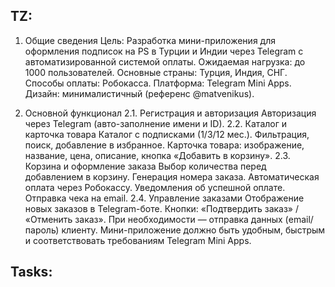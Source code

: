 
## TZ:
1. Общие сведения
Цель: Разработка мини-приложения для оформления подписок на PS в Турции и Индии через Telegram с автоматизированной системой оплаты.
Ожидаемая нагрузка: до 1000 пользователей.
Основные страны: Турция, Индия, СНГ.
Способы оплаты: Робокасса.
Платформа: Telegram Mini Apps.
Дизайн: минималистичный (референс @matvenikus).

2. Основной функционал
2.1. Регистрация и авторизация
Авторизация через Telegram (авто-заполнение имени и ID).
2.2. Каталог и карточка товара
Каталог с подписками (1/3/12 мес.).
Фильтрация, поиск, добавление в избранное.
Карточка товара: изображение, название, цена, описание, кнопка «Добавить в корзину».
2.3. Корзина и оформление заказа
Выбор количества перед добавлением в корзину.
Генерация номера заказа.
Автоматическая оплата через Робокассу.
Уведомления об успешной оплате.
Отправка чека на email.
2.4. Управление заказами
Отображение новых заказов в Telegram-боте.
Кнопки: «Подтвердить заказ» / «Отменить заказ».
При необходимости — отправка данных (email/пароль) клиенту.
Мини-приложение должно быть удобным, быстрым и соответствовать требованиям Telegram Mini Apps.

## Tasks:
